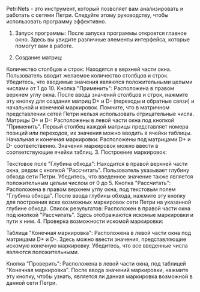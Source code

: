 PetriNets - это инструмент, который позволяет вам анализировать и работать с сетями Петри. Следуйте этому руководству, чтобы использовать программу эффективно.

1. Запуск программы:
После запуска программы откроется главное окно. Здесь вы увидите различные элементы интерфейса, которые помогут вам в работе.

2. Создание матриц:

Количество столбцов и строк: Находятся в верхней части окна. Пользователь вводит желаемое количество столбцов и строк. Убедитесь, что вводимые значения являются положительными целыми числами от 1 до 10.
Кнопка "Применить": Расположена в правом верхнем углу окна. После ввода значений столбцов и строк, нажмите эту кнопку для создания матриц D+ и D- (переходы и обратные связи) и начальной и конечной маркировок. Помните, что в матричном представлении сетей Петри нельзя использовать отрицательные числа.
Матрицы D+ и D-: Расположены в левой части окна под кнопкой "Применить". Первый столбец каждой матрицы представляет номера позиций или переходов, их значения можно вводить в ячейки таблицы.
Начальная и конечная маркировки: Расположены под матрицами D+ и D- соответственно. Значения маркировок можно ввести в соответствующие ячейки таблиц.
3. Построение маркировок:

Текстовое поле "Глубина обхода": Находится в правой верхней части окна, рядом с кнопкой "Рассчитать". Пользователь указывает глубину обхода сети Петри. Убедитесь, что введенное значение также является положительным целым числом от 0 до 5.
Кнопка "Рассчитать": Расположена в правом верхнем углу окна, под текстовым полем "Глубина обхода". После ввода глубины обхода, нажмите эту кнопку для построения всех возможных маркировок сети Петри на указанной глубине обхода.
Список результатов: Расположен в правой части окна под кнопкой "Рассчитать". Здесь отображаются искомые маркировки и пути к ним.
4. Проверка возможности искомой маркировки:

Таблица "Конечная маркировка": Расположена в левой части окна под матрицами D+ и D-. Здесь можно ввести значения, представляющие искомую конечную маркировку. Убедитесь, что все введенные числа являются положительными.

Кнопка "Проверить": Расположена в левой части окна, под таблицей "Конечная маркировка". После ввода значений маркировки, нажмите эту кнопку, чтобы узнать, является ли данная маркировка возможной в данной сети Петри.
